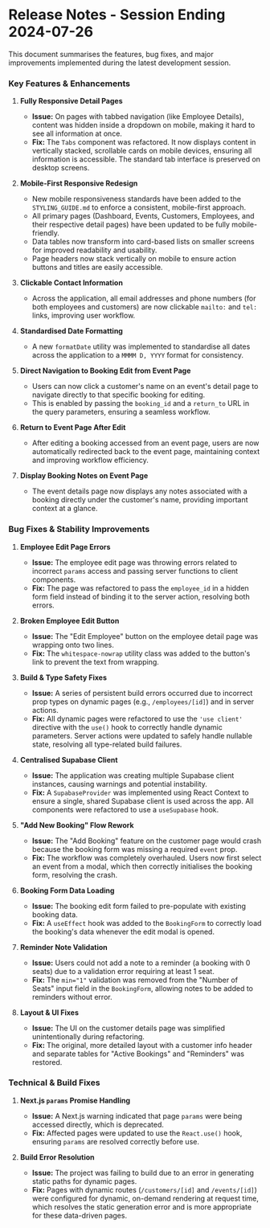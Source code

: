 # Release Notes - Session Ending 2024-07-26

This document summarises the features, bug fixes, and major improvements implemented during the latest development session.

### Key Features & Enhancements

1.  **Fully Responsive Detail Pages**
    -   **Issue:** On pages with tabbed navigation (like Employee Details), content was hidden inside a dropdown on mobile, making it hard to see all information at once.
    -   **Fix:** The `Tabs` component was refactored. It now displays content in vertically stacked, scrollable cards on mobile devices, ensuring all information is accessible. The standard tab interface is preserved on desktop screens.

2.  **Mobile-First Responsive Redesign**
    -   New mobile responsiveness standards have been added to the `STYLING_GUIDE.md` to enforce a consistent, mobile-first approach.
    -   All primary pages (Dashboard, Events, Customers, Employees, and their respective detail pages) have been updated to be fully mobile-friendly.
    -   Data tables now transform into card-based lists on smaller screens for improved readability and usability.
    -   Page headers now stack vertically on mobile to ensure action buttons and titles are easily accessible.

3.  **Clickable Contact Information**
    -   Across the application, all email addresses and phone numbers (for both employees and customers) are now clickable `mailto:` and `tel:` links, improving user workflow.

4.  **Standardised Date Formatting**
    -   A new `formatDate` utility was implemented to standardise all dates across the application to a `MMMM D, YYYY` format for consistency.

5.  **Direct Navigation to Booking Edit from Event Page**
    -   Users can now click a customer's name on an event's detail page to navigate directly to that specific booking for editing.
    -   This is enabled by passing the `booking_id` and a `return_to` URL in the query parameters, ensuring a seamless workflow.

6.  **Return to Event Page After Edit**
    -   After editing a booking accessed from an event page, users are now automatically redirected back to the event page, maintaining context and improving workflow efficiency.

7.  **Display Booking Notes on Event Page**
    -   The event details page now displays any notes associated with a booking directly under the customer's name, providing important context at a glance.

### Bug Fixes & Stability Improvements

1.  **Employee Edit Page Errors**
    -   **Issue:** The employee edit page was throwing errors related to incorrect `params` access and passing server functions to client components.
    -   **Fix:** The page was refactored to pass the `employee_id` in a hidden form field instead of binding it to the server action, resolving both errors.

2.  **Broken Employee Edit Button**
    -   **Issue:** The "Edit Employee" button on the employee detail page was wrapping onto two lines.
    -   **Fix:** The `whitespace-nowrap` utility class was added to the button's link to prevent the text from wrapping.
    
3.  **Build & Type Safety Fixes**
    -   **Issue:** A series of persistent build errors occurred due to incorrect prop types on dynamic pages (e.g., `/employees/[id]`) and in server actions.
    -   **Fix:** All dynamic pages were refactored to use the `'use client'` directive with the `use()` hook to correctly handle dynamic parameters. Server actions were updated to safely handle nullable state, resolving all type-related build failures.

4.  **Centralised Supabase Client**
    -   **Issue:** The application was creating multiple Supabase client instances, causing warnings and potential instability.
    -   **Fix:** A `SupabaseProvider` was implemented using React Context to ensure a single, shared Supabase client is used across the app. All components were refactored to use a `useSupabase` hook.

5.  **"Add New Booking" Flow Rework**
    -   **Issue:** The "Add Booking" feature on the customer page would crash because the booking form was missing a required `event` prop.
    -   **Fix:** The workflow was completely overhauled. Users now first select an event from a modal, which then correctly initialises the booking form, resolving the crash.

6.  **Booking Form Data Loading**
    -   **Issue:** The booking edit form failed to pre-populate with existing booking data.
    -   **Fix:** A `useEffect` hook was added to the `BookingForm` to correctly load the booking's data whenever the edit modal is opened.

7.  **Reminder Note Validation**
    -   **Issue:** Users could not add a note to a reminder (a booking with 0 seats) due to a validation error requiring at least 1 seat.
    -   **Fix:** The `min="1"` validation was removed from the "Number of Seats" input field in the `BookingForm`, allowing notes to be added to reminders without error.

8.  **Layout & UI Fixes**
    -   **Issue:** The UI on the customer details page was simplified unintentionally during refactoring.
    -   **Fix:** The original, more detailed layout with a customer info header and separate tables for "Active Bookings" and "Reminders" was restored.

### Technical & Build Fixes

1.  **Next.js `params` Promise Handling**
    -   **Issue:** A Next.js warning indicated that page `params` were being accessed directly, which is deprecated.
    -   **Fix:** Affected pages were updated to use the `React.use()` hook, ensuring `params` are resolved correctly before use.

2.  **Build Error Resolution**
    -   **Issue:** The project was failing to build due to an error in generating static paths for dynamic pages.
    -   **Fix:** Pages with dynamic routes (`/customers/[id]` and `/events/[id]`) were configured for dynamic, on-demand rendering at request time, which resolves the static generation error and is more appropriate for these data-driven pages. 